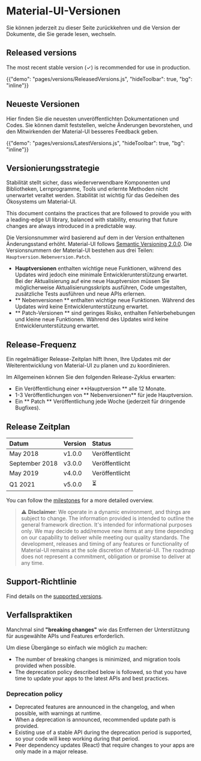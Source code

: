 # Material-UI-Versionen

<p class="description">Sie können jederzeit zu dieser Seite zurückkehren und die Version der Dokumente, die Sie gerade lesen, wechseln.</p>

## Released versions

The most recent stable version (✓) is recommended for use in production.

{{"demo": "pages/versions/ReleasedVersions.js", "hideToolbar": true, "bg": "inline"}}

## Neueste Versionen

Hier finden Sie die neuesten unveröffentlichten Dokumentationen und Codes. Sie können damit feststellen, welche Änderungen bevorstehen, und den Mitwirkenden der Material-UI besseres Feedback geben.

{{"demo": "pages/versions/LatestVersions.js", "hideToolbar": true, "bg": "inline"}}

## Versionierungsstrategie

Stabilität stellt sicher, dass wiederverwendbare Komponenten und Bibliotheken, Lernprogramme, Tools und erlernte Methoden nicht unerwartet veraltet werden. Stabilität ist wichtig für das Gedeihen des Ökosystems um Material-UI.

This document contains the practices that are followed to provide you with a leading-edge UI library, balanced with stability, ensuring that future changes are always introduced in a predictable way.

Die Versionsnummer wird basierend auf dem in der Version enthaltenen Änderungsstand erhöht. Material-UI follows [Semantic Versioning 2.0.0](https://semver.org/). Die Versionsnummern der Material-UI bestehen aus drei Teilen: `Hauptversion.Nebenversion.Patch`.

- **Hauptversionen** enthalten wichtige neue Funktionen, während des Updates wird jedoch eine minimale Entwicklerunterstützung erwartet. Bei der Aktualisierung auf eine neue Hauptversion müssen Sie möglicherweise Aktualisierungsskripts ausführen, Code umgestalten, zusätzliche Tests ausführen und neue APIs erlernen.
- ** Nebenversionen ** enthalten wichtige neue Funktionen. Während des Updates wird keine Entwicklerunterstützung erwartet.
- ** Patch-Versionen ** sind geringes Risiko, enthalten Fehlerbehebungen und kleine neue Funktionen. Während des Updates wird keine Entwicklerunterstützung erwartet.

## Release-Frequenz

Ein regelmäßiger Release-Zeitplan hilft Ihnen, Ihre Updates mit der Weiterentwicklung von Material-UI zu planen und zu koordinieren.

Im Allgemeinen können Sie den folgenden Release-Zyklus erwarten:

- Ein Veröffentlichung einer **Hauptversion ** alle 12 Monate.
- 1-3 Veröffentlichungen von ** Nebenversionen** für jede Hauptversion.
- Ein ** Patch ** Veröffentlichung jede Woche (jederzeit für dringende Bugfixes).

## Release Zeitplan

| Datum          | Version | Status         |
|:-------------- |:------- |:-------------- |
| May 2018       | v1.0.0  | Veröffentlicht |
| September 2018 | v3.0.0  | Veröffentlicht |
| May 2019       | v4.0.0  | Veröffentlicht |
| Q1 2021        | v5.0.0  | ⏳              |

You can follow the [milestones](https://github.com/mui-org/material-ui/milestones) for a more detailed overview.

> ⚠️ **Disclaimer**: We operate in a dynamic environment, and things are subject to change. The information provided is intended to outline the general framework direction. It's intended for informational purposes only. We may decide to add/remove new items at any time depending on our capability to deliver while meeting our quality standards. The development, releases and timing of any features or functionality of Material-UI remains at the sole discretion of Material-UI. The roadmap does not represent a commitment, obligation or promise to deliver at any time.

## Support-Richtlinie

Find details on the [supported versions](/getting-started/support/#supported-versions).

## Verfallspraktiken

Manchmal sind **"breaking changes"** wie das Entfernen der Unterstützung für ausgewählte APIs und Features erforderlich.

Um diese Übergänge so einfach wie möglich zu machen:

- The number of breaking changes is minimized, and migration tools provided when possible.
- The deprecation policy described below is followed, so that you have time to update your apps to the latest APIs and best practices.

### Deprecation policy

- Deprecated features are announced in the changelog, and when possible, with warnings at runtime.
- When a deprecation is announced, recommended update path is provided.
- Existing use of a stable API during the deprecation period is supported, so your code will keep working during that period.
- Peer dependency updates (React) that require changes to your apps are only made in a major release.
